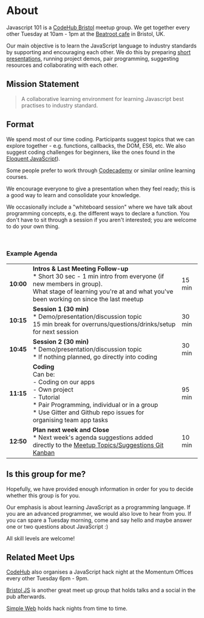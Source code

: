 # About

Javascript 101 is a [CodeHub Bristol](https://www.meetup.com/CodeHub-Bristol/) meetup group. We get together every other Tuesday at 10am - 1pm at the [Beatroot cafe](http://www.beatrootcafe.com/) in Bristol, UK.

Our main objective is to learn the JavaScript language to industry standards by supporting and encouraging each other. We do this by preparing [short presentations](https://javascript101.gitbooks.io/guide/content/presentations.html), running project demos, pair programming, suggesting resources and collaborating with each other.

## Mission Statement

> A collaborative learning environment for learning Javascript best practises to industry standard.

## Format

We spend most of our time coding. Participants suggest topics that we can explore together - e.g. functions, callbacks, the DOM, ES6, etc. We also suggest coding challenges for beginners, like the ones found in the [Eloquent JavaScript](http://eloquentjavascript.net/)\).

Some people prefer to work through [Codecademy](https://www.codecademy.com/) or similar online learning courses. 

We encourage everyone to give a presentation when they feel ready; this is a good way to learn and consolidate your knowledge. 

We occasionally include a "whiteboard session" where we have talk about programming concepts, e.g. the different ways to declare a function. You don't have to sit through a session if you aren't interested;  you are welcome to do your own thing.
<p>&nbsp;</p>

### Example  **Agenda** 
|      |     |  |
| ------------- |-------------| -----|
|**10:00**| **Intros & Last Meeting Follow-up**<br /> \* Short 30 sec - 1 min intro from everyone \(if new members in group\).<br /> What stage of learning you're at and what you've been working on since the last meetup| 15 min |
|**10:15**| **Session 1 \(30 min\)**<br /> \* Demo/presentation/discussion topic<br />15 min break for overruns/questions/drinks/setup for next session| 30 min |
|**10:45**| **Session 2 \(30 min\)**<br /> \* Demo/presentation/discussion topic<br />* If nothing planned, go directly into coding | 30 min |
|**11:15**| **Coding**<br />Can be:<br />- Coding on our apps<br />- Own project<br />- Tutorial<br /> \* Pair Programming, individual or in a group<br /> \* Use Gitter and Github repo issues for organising team app tasks| 95 min |
|**12:50**|**Plan next week and Close**<br /> \* Next week's agenda suggestions added directly to the [Meetup Topics/Suggestions Git Kanban](https://github.com/orgs/CodeHubOrg/projects/4)| 10 min |


## Is this group for me?

Hopefully, we have provided enough information in order for you to decide whether this group is for you.

Our emphasis is about learning JavaScript as a programming language.
If you are an advanced programmer, we would also love to hear from you. If you can spare a Tuesday morning, come and say hello and maybe answer one or two questions about JavaScript :)

All skill levels are welcome!

## Related Meet Ups

[CodeHub](https://www.meetup.com/CodeHub-Bristol/) also organises a JavaScript hack night at the Momentum Offices every other Tuesday 6pm - 9pm.

[Bristol JS](https://www.meetup.com/BristolJS/) is another great meet up group that holds talks and a social in the pub afterwards.

[Simple Web](https://www.meetup.com/simpleweb/) holds hack nights from time to time.

